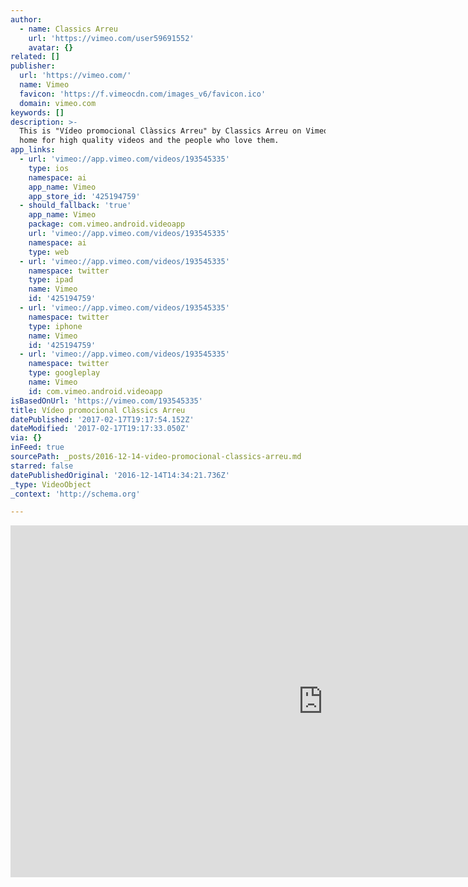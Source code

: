 ```yaml
---
author:
  - name: Classics Arreu
    url: 'https://vimeo.com/user59691552'
    avatar: {}
related: []
publisher:
  url: 'https://vimeo.com/'
  name: Vimeo
  favicon: 'https://f.vimeocdn.com/images_v6/favicon.ico'
  domain: vimeo.com
keywords: []
description: >-
  This is "Vídeo promocional Clàssics Arreu" by Classics Arreu on Vimeo, the
  home for high quality videos and the people who love them.
app_links:
  - url: 'vimeo://app.vimeo.com/videos/193545335'
    type: ios
    namespace: ai
    app_name: Vimeo
    app_store_id: '425194759'
  - should_fallback: 'true'
    app_name: Vimeo
    package: com.vimeo.android.videoapp
    url: 'vimeo://app.vimeo.com/videos/193545335'
    namespace: ai
    type: web
  - url: 'vimeo://app.vimeo.com/videos/193545335'
    namespace: twitter
    type: ipad
    name: Vimeo
    id: '425194759'
  - url: 'vimeo://app.vimeo.com/videos/193545335'
    namespace: twitter
    type: iphone
    name: Vimeo
    id: '425194759'
  - url: 'vimeo://app.vimeo.com/videos/193545335'
    namespace: twitter
    type: googleplay
    name: Vimeo
    id: com.vimeo.android.videoapp
isBasedOnUrl: 'https://vimeo.com/193545335'
title: Vídeo promocional Clàssics Arreu
datePublished: '2017-02-17T19:17:54.152Z'
dateModified: '2017-02-17T19:17:33.050Z'
via: {}
inFeed: true
sourcePath: _posts/2016-12-14-video-promocional-classics-arreu.md
starred: false
datePublishedOriginal: '2016-12-14T14:34:21.736Z'
_type: VideoObject
_context: 'http://schema.org'

---
```

<iframe src="https://cdn.embedly.com/widgets/media.html?src=https%3A%2F%2Fplayer.vimeo.com%2Fvideo%2F193545335&amp;url=https%3A%2F%2Fvimeo.com%2F193545335&amp;image=https%3A%2F%2Fi.vimeocdn.com%2Fvideo%2F605264615_1280.jpg&amp;key=b7d04c9b404c499eba89ee7072e1c4f7&amp;type=text%2Fhtml&amp;schema=vimeo" width="1000" height="563" scrolling="no" frameborder="0" allowfullscreen="" style=""></iframe>
